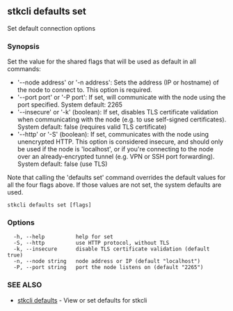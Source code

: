 ## stkcli defaults set

Set default connection options

### Synopsis

Set the value for the shared flags that will be used as default in all commands:

- '--node address' or '-n address':
  Sets the address (IP or hostname) of the node to connect to.
  This option is required.
- '--port port' or '-P port':
  If set, will communicate with the node using the port specified.
  System default: 2265
- '--insecure' or '-k' (boolean):
  If set, disables TLS certificate validation when communicating with the node (e.g. to use self-signed certificates).
  System default: false (requires valid TLS certificate)
- '--http' or '-S' (boolean):
  If set, communicates with the node using unencrypted HTTP.
  This option is considered insecure, and should only be used if the node is 'localhost', or if you're connecting to the node over an already-encrypted tunnel (e.g. VPN or SSH port forwarding).
  System default: false (use TLS)

Note that calling the 'defaults set' command overrides the default values for all the four flags above. If those values are not set, the system defaults are used. 


```
stkcli defaults set [flags]
```

### Options

```
  -h, --help          help for set
  -S, --http          use HTTP protocol, without TLS
  -k, --insecure      disable TLS certificate validation (default true)
  -n, --node string   node address or IP (default "localhost")
  -P, --port string   port the node listens on (default "2265")
```

### SEE ALSO

* [stkcli defaults](stkcli_defaults.md)	 - View or set defaults for stkcli

